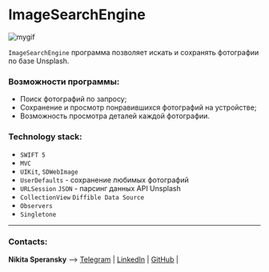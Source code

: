 # ImageSearchEngine


 ![mygif](https://i.ibb.co/TRZNdmX/Image-Engine-rec.gif)
  


`ImageSearchEngine` программа позволяет искать и сохранять фотографии по базе Unsplash.

  ### Возможности программы:
  + Поиск фотографий по запросу; 
  + Сохранение и просмотр понравившихся фотографий на устройстве;
  + Возможность просмотра деталей каждой фотографии.

  ### Technology stack:
  + `SWIFT 5` 
  + `MVC`
  + `UIKit`, `SDWebImage`  
  + `UserDefaults` - сохранение любимых фотографий
  + `URLSession` `JSON` - парсинг данных API Unsplash
  + `CollectionView` `Diffible Data Source`  
  + `Observers`  
  + `Singletone`

  ____
  ### Contacts:

**Nikita Speransky** --> 
[Telegram](t.me/Nikita_Kelevra) | 
[LinkedIn](linkedin.com/in/nikita-kelevra/) |
[GitHub](github.com/NikitaKelevra) |
